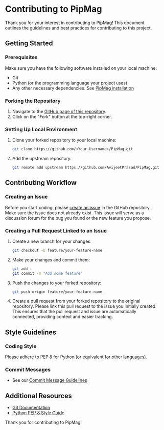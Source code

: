 # Contributing to PipMag

Thank you for your interest in contributing to PipMag! This document outlines the guidelines and best practices for contributing to this project.

## Getting Started

### Prerequisites

Make sure you have the following software installed on your local machine:

- Git
- Python (or the programming language your project uses)
- Any other necessary dependencies. See [PipMag installation](https://github.com/AvijeetPrasad/PipMag/blob/main/docs/Installation.md)

### Forking the Repository

1. Navigate to the [GitHub page of this repository](https://github.com/AvijeetPrasad/PipMag).
2. Click on the "Fork" button at the top-right corner.

### Setting Up Local Environment

1. Clone your forked repository to your local machine:

   ```bash
   git clone https://github.com/<Your-Username>/PipMag.git
   ```

2. Add the upstream repository:

   ```bash
   git remote add upstream https://github.com/AvijeetPrasad/PipMag.git
   ```

## Contributing Workflow

### Creating an Issue

Before you start coding, please [create an issue](https://github.com/AvijeetPrasad/PipMag/issues) in the GitHub repository. Make sure the issue does not already exist. This issue will serve as a discussion forum for the bug you found or the new feature you propose.

### Creating a Pull Request Linked to an Issue

1. Create a new branch for your changes:

   ```bash
   git checkout -b feature/your-feature-name
   ```

2. Make your changes and commit them:

   ```bash
   git add .
   git commit -m "Add some feature"
   ```

3. Push the changes to your forked repository:

   ```bash
   git push origin feature/your-feature-name
   ```

4. Create a pull request from your forked repository to the original repository. Please link this pull request to the issue you initially created. This ensures that the pull request and issue are automatically connected, providing context and easier tracking.

## Style Guidelines

### Coding Style

Please adhere to [PEP 8](https://www.python.org/dev/peps/pep-0008/) for Python (or equivalent for other languages).

### Commit Messages

- See our [Commit Message Guidelines](https://github.com/AvijeetPrasad/PipMag/blob/main/docs/Commit-Message-Guidelines.md)

## Additional Resources

- [Git Documentation](https://git-scm.com/docs)
- [Python PEP 8 Style Guide](https://www.python.org/dev/peps/pep-0008/)

Thank you for contributing to PipMag!
